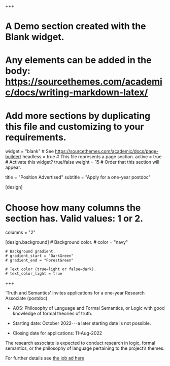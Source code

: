 +++
# A Demo section created with the Blank widget.
# Any elements can be added in the body: https://sourcethemes.com/academic/docs/writing-markdown-latex/
# Add more sections by duplicating this file and customizing to your requirements.

widget = "blank"  # See https://sourcethemes.com/academic/docs/page-builder/
headless = true  # This file represents a page section.
active = true  # Activate this widget? true/false
weight = 15  # Order that this section will appear.

title = "Position Advertised"
subtitle = "Apply for a one-year postdoc"

[design]
  # Choose how many columns the section has. Valid values: 1 or 2.
  columns = "2"

  [design.background]
    # Background color.
    # color = "navy"

    # Background gradient.
    # gradient_start = "DarkGreen"
    # gradient_end = "ForestGreen"

    # Text color (true=light or false=dark).
    # text_color_light = true


+++

'Truth and Semantics' invites applications for a one-year Research Associate (postdoc).

* AOS: Philosophy of Language and Formal Semantics, or Logic with good knowledge of formal theories of truth.

* Starting date: October 2022---a later starting date is not possible.
* Closing date for applications: 11-Aug-2022

The research associate is expected to conduct research in logic, formal semantics, or the philosophy of language pertaining to the project’s themes.

For further details see [the job ad here](https://tinyurl.com/TRUSTRA)
